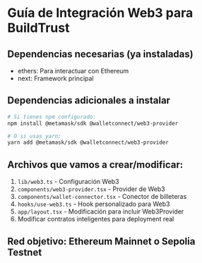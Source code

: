 # Guía de Integración Web3 para BuildTrust

## Dependencias necesarias (ya instaladas)
- ethers: Para interactuar con Ethereum
- next: Framework principal

## Dependencias adicionales a instalar
```bash
# Si tienes npm configurado:
npm install @metamask/sdk @walletconnect/web3-provider

# O si usas yarn:
yarn add @metamask/sdk @walletconnect/web3-provider
```

## Archivos que vamos a crear/modificar:

1. `lib/web3.ts` - Configuración Web3
2. `components/web3-provider.tsx` - Provider de Web3
3. `components/wallet-connector.tsx` - Conector de billeteras
4. `hooks/use-web3.ts` - Hook personalizado para Web3
5. `app/layout.tsx` - Modificación para incluir Web3Provider
6. Modificar contratos inteligentes para deployment real

## Red objetivo: Ethereum Mainnet o Sepolia Testnet
